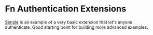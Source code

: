 # Fn Authentication Extensions

[Simple](simple/) is an example of a very basic extension that let's anyone authenticate. Good starting point for building 
more advanced examples.
